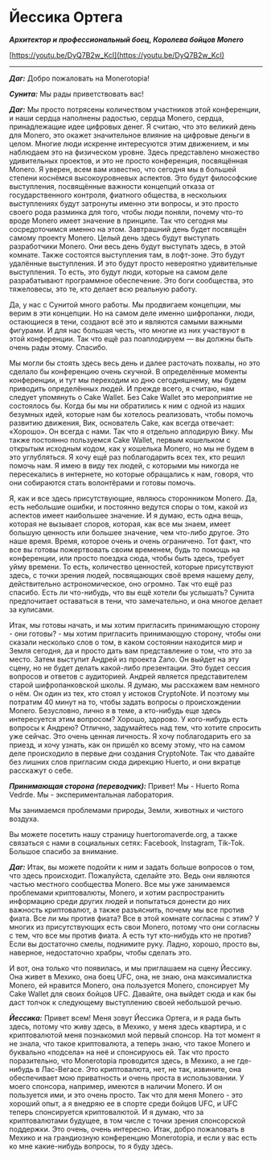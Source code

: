 # Йессика Ортега

_**Архитектор и профессиональный боец, Королева бойцов Monero**_

[https://youtu.be/DyQ7B2w_KcI](https://youtu.be/DyQ7B2w_KcI)

---

_**Даг:**_ Добро пожаловать на Monerotopia!

_**Сунита:**_ Мы рады приветствовать вас!

_**Даг:**_ Мы просто потрясены количеством участников этой конференции, и наши сердца наполнены радостью, сердца Monero, сердца, принадлежащие идее цифровых денег. Я считаю, что это великий день для Monero, это окажет значительное влияние на цифровые деньги в целом. Многие люди искренне интересуются этим движением, и мы наблюдаем это на физическом уровне. Здесь представлено множество удивительных проектов, и это не просто конференция, посвящённая Monero. Я уверен, всем вам известно, что сегодня мы в большей степени коснёмся высокоуровневых аспектов. Это будут философские выступления, посвящённые важности концепций отказа от государственного контроля, фиатного общества, в нескольких выступлениях будут затронуты именно эти вопросы, и это просто своего рода разминка для того, чтобы люди поняли, почему что-то вроде Monero имеет значение в принципе. Так что сегодня мы сосредоточимся именно на этом. Завтрашний день будет посвящён самому проекту Monero. Целый день здесь будут выступать разработчики Monero. Они весь день будут выступать здесь, в этой комнате. Также состоятся выступления там, в лофт-зоне. Это будут удалённые выступления. И это будут просто невероятно удивительные выступления. То есть, это будут люди, которые на самом деле разрабатывают программное обеспечение. Это боги сообщества, это тяжеловесы, это те, кто делает всю реальную работу.

Да, у нас с Сунитой много работы. Мы продвигаем концепции, мы верим в эти концепции. Но на самом деле именно шифропанки, люди, остающиеся в тени, создают всё это и являются самыми важными фигурами. И для нас большая честь, что многие из них участвуют в этой конференции. Так что ещё раз поаплодируем — вы должны быть очень рады этому. Спасибо.

Мы могли бы стоять здесь весь день и далее расточать похвалы, но это сделало бы конференцию очень скучной. В определённые моменты конференции, и тут мы переходим ко дню сегодняшнему, мы будем приводить определённых людей. И прежде всего, я считаю, нам следует упомянуть о Cake Wallet. Без Cake Wallet это мероприятие не состоялось бы. Когда бы мы ни обратились к ним с одной из наших безумных идей, которые нам бы хотелось реализовать, чтобы помочь развитию движения, Вик, основатель Cake, как всегда отвечает: «Хорошо». Он всегда с нами. Так что я отдельно аплодирую Вику. Мы также постоянно пользуемся Cake Wallet, первым кошельком с открытым исходным кодом, как у кошелька Monero, но мы не будем в это углубляться. Я хочу ещё раз поблагодарить всех тех, кто решил помочь нам. Я имею в виду тех людей, с которыми мы никогда не пересекались в интернете, но которые обращались к нам, говоря, что они собираются стать волонтёрами и готовы помочь.

Я, как и все здесь присутствующие, являюсь сторонником Monero. Да, есть небольшие ошибки, и постоянно ведутся споры о том, какой из аспектов имеет наибольшее значение. И я думаю, есть одна вещь, которая не вызывает споров, которая, как все мы знаем, имеет большую ценность или большее значение, чем что-либо другое. Это наше время. Время, которое очень и очень ограничено. Тот факт, что все вы готовы пожертвовать своим временем, будь то помощь на конференции, или просто поездка сюда, чтобы быть здесь, требует уйму времени. То есть, количество ценностей, которые присутствуют здесь, с точки зрения людей, посвящающих своё время нашему делу, действительно астрономическое, оно огромно. Так что ещё раз спасибо. Есть ли что-нибудь, что вы ещё хотели бы услышать? Сунита предпочитает оставаться в тени, что замечательно, и она многое делает за кулисами.

Итак, мы готовы начать, и мы хотим пригласить принимающую сторону - они готовы? - мы хотим пригласить принимающую сторону, чтобы они сказали несколько слов о том, в каком состоянии находится мир и Земля сегодня, да и просто дать вам представление о том, что это за место. Затем выступит Андрей из проекта Zano. Он выйдет на эту сцену, но не будет делать какой-либо презентации. Это будет сессия вопросов и ответов с аудиторией. Андрей является представителем старой шифропанковской школы. Я думаю, мы расскажем вам немного о нём. Он один из тех, кто стоял у истоков CryptoNote. И поэтому мы потратим 40 минут на то, чтобы задать вопросы о происхождении Monero. Безусловно, лично я в теме, а кто-нибудь еще здесь интересуется этим вопросом? Хорошо, здорово. У кого-нибудь есть вопросы к Андрею? Отлично, задумайтесь над тем, что хотите спросить уже сейчас. Это очень ценная личность. Я хочу поблагодарить его за приезд, и хочу узнать, как он пришёл ко всему этому, что на самом деле происходило в первые дни создания CryptoNote. Так что давайте без лишних слов пригласим сюда дирекцию Huerto, и они вкратце расскажут о себе.

_**Принимающая сторона (переводчик):**_ Привет! Мы - Huerto Roma Vedrde. Мы - экспериментальная лаборатория.

Мы занимаемся проблемами природы, Земли, животных и чистого воздуха.

Вы можете посетить нашу страницу huertoromaverde.org, а также связаться с нами в социальных сетях: Facebook, Instagram, Tik-Tok. Большое спасибо за внимание.

_**Даг:**_ Итак, вы можете подойти к ним и задать больше вопросов о том, что здесь происходит. Пожалуйста, сделайте это. Ведь они являются частью местного сообщества Monero. Все мы уже занимаемся проблемами криптовалюты, Monero, и хотим распространить информацию среди других людей и попытаться донести до них важность криптовалют, а также разъяснить, почему мы все против фиата. Все ли мы против фиата? Все в этой комнате согласны с этим? У многих из присутствующих есть свои Monero, потому что они согласны с тем, что все мы против фиата. А есть тут кто-нибудь кто не против? Если вы достаточно смелы, поднимите руку. Ладно, хорошо, просто вы, наверное, недостаточно храбры, чтобы сделать это.

И вот, она только что появилась, и мы приглашаем на сцену Йессику. Она живет в Мехико, она боец UFC, она, не знаю, она максималистка Monero, ей нравится Monero, она пользуется Monero, спонсирует My Cake Wallet для своих бойцов UFC. Давайте, она выйдет сюда и как бы даст толчок к следующему выступлению своей небольшой речью.

_**Йессика:**_ Привет всем! Меня зовут Йессика Ортега, и я рада быть здесь, потому что живу здесь, в Мехико, у меня здесь квартира, и с криптовалютой меня познакомил мой первый спонсор. На тот момент я не знала, что такое криптовалюта, а теперь знаю, что такое Monero и буквально «подсела» на неё и спонсируюсь ей. Так что просто поразительно, что Monerotopia проводится здесь, в Мехико, а не где-нибудь в Лас-Вегасе. Это криптовалюта, нет, не так, извините, она обеспечивает мою приватность и очень проста в использовании. У моего спонсора, например, имеются в наличии Monero. И он пользуется ими, и это очень просто. Так что для меня Monero - это хороший опыт, а я внедряю ее в спорте среди бойцов UFC, и UFC теперь спонсируется криптовалютой. И я думаю, что за криптовалютами будущее, в том числе с точки зрения спонсорской поддержки. Это очень, очень интересно. Итак, добро пожаловать в Мехико и на грандиозную конференцию Monerotopia, и если у вас есть ко мне какие-нибудь вопросы, то я буду здесь.
